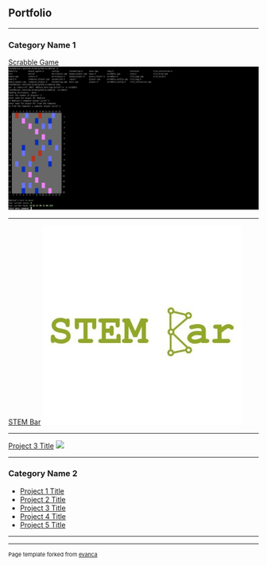 ## Portfolio

---

### Category Name 1 

[Scrabble Game](https://bytes.usc.edu/cs104/homework/hw5/)
<img src="images/Screen Shot 2020-12-22 at 2.01.28 PM.png
"/>

---
[STEM Bar](https://stembar.yolasite.com/)
<img src="images/LPb7D0-G_400x400.jpg"/>

---
[Project 3 Title](http://example.com/)
<img src="images/dummy_thumbnail.jpg?raw=true"/>

---

### Category Name 2

- [Project 1 Title](http://example.com/)
- [Project 2 Title](http://example.com/)
- [Project 3 Title](http://example.com/)
- [Project 4 Title](http://example.com/)
- [Project 5 Title](http://example.com/)

---




---
<p style="font-size:11px">Page template forked from <a href="https://github.com/evanca/quick-portfolio">evanca</a></p>
<!-- Remove above link if you don't want to attibute -->
